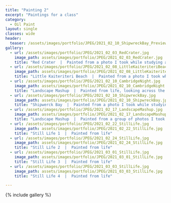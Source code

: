 ```yaml
---
title: "Painting 2"
excerpt: "Paintings for a class"
category:
  - Oil Paint
layout: single
classes: wide
header:
  teaser: /assets/images/portfolio/JPEG/2021_02_10_ShipwreckBay_Preview.jpg
gallery:
  - url: /assets/images/portfolio/JPEG/2021_02_03_RedCrater.jpg
    image_path: assets/images/portfolio/JPEG/2021_02_03_RedCrater.jpg
    title: "Red Crater  |  Painted from a photo I took while studying abroad"
  - url: /assets/images/portfolio/JPEG/2021_02_08_LittleKaiteriteriBeach.jpg
    image_path: assets/images/portfolio/JPEG/2021_02_08_LittleKaiteriteriBeach.jpg
    title: "Little Kaiteriteri Beach  |  Painted from a photo I took while studying abroad"
  - url: /assets/images/portfolio/JPEG/2021_02_10_CambridgeNight.jpg
    image_path: assets/images/portfolio/JPEG/2021_02_10_CambridgeNight.jpg
    title: "Landscape Mashup  |  Painted from life, looking across the Charles River from the BU CFA building to Cambridge"
  - url: /assets/images/portfolio/JPEG/2021_02_10_ShipwreckBay.jpg
    image_path: assets/images/portfolio/JPEG/2021_02_10_ShipwreckBay.jpg
    title: "Shipwerck Bay  |  Painted from a photo I took while studying abroad"
  - url: /assets/images/portfolio/JPEG/2021_02_17_LandscapeMashup.jpg
    image_path: assets/images/portfolio/JPEG/2021_02_17_LandscapeMashup.jpg
    title: "Landscape Mashup  |  Painted from a group of photos I took while studying abroad"
  - url: /assets/images/portfolio/JPEG/2021_02_22_StillLife.jpg
    image_path: assets/images/portfolio/JPEG/2021_02_22_StillLife.jpg
    title: "Still Life 1  |  Painted from life"
  - url: /assets/images/portfolio/JPEG/2021_02_24_StillLife.jpg
    image_path: assets/images/portfolio/JPEG/2021_02_24_StillLife.jpg
    title: "Still Life 2  |  Painted from life"
  - url: /assets/images/portfolio/JPEG/2021_03_01_StillLife.jpg
    image_path: assets/images/portfolio/JPEG/2021_03_01_StillLife.jpg
    title: "Still Life 3  |  Painted from life"
  - url: /assets/images/portfolio/JPEG/2021_03_03_StillLife.jpg
    image_path: assets/images/portfolio/JPEG/2021_03_03_StillLife.jpg
    title: "Still Life 4  |  Painted from life"

---
```


{% include gallery %}
